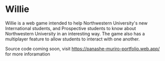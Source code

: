# Willie
Willie is a web game intended to help Northwestern University's new International students, and Prospective students to know about Northwestern University in an interesting way. The game also has a multiplayer feature to allow students to interact with one another.

Source code coming soon, visit https://panashe-muriro-portfolio.web.app/ for more inforamation
